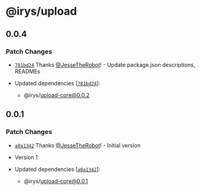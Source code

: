 # @irys/upload

## 0.0.4

### Patch Changes

- [`781bd24`](https://github.com/Irys-xyz/network-bundler-js-sdk/commit/781bd243f8da378acd996130d9b6fd6fe33c0499) Thanks [@JesseTheRobot](https://github.com/JesseTheRobot)! - Update package.json descriptions, READMEs

- Updated dependencies [[`781bd24`](https://github.com/Irys-xyz/network-bundler-js-sdk/commit/781bd243f8da378acd996130d9b6fd6fe33c0499)]:
  - @irys/upload-core@0.0.2

## 0.0.1

### Patch Changes

- [`a8a1342`](https://github.com/Irys-xyz/network-bundler-js-sdk/commit/a8a134288cb0197c2e30121a1c2f17f8e02731d9) Thanks [@JesseTheRobot](https://github.com/JesseTheRobot)! - Initial version

- Version 1

- Updated dependencies [[`a8a1342`](https://github.com/Irys-xyz/network-bundler-js-sdk/commit/a8a134288cb0197c2e30121a1c2f17f8e02731d9)]:
  - @irys/upload-core@0.0.1
